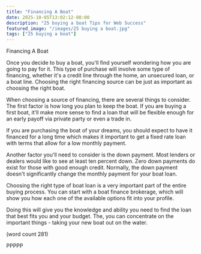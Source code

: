 ```yaml
---
title: "Financing A Boat"
date: 2025-10-05T13:02:12-08:00
description: "25 buying a boat Tips for Web Success"
featured_image: "/images/25 buying a boat.jpg"
tags: ["25 buying a boat"]
---
```


Financing A Boat

Once you decide to buy a boat, you'll find yourself
wondering how you are going to pay for it.  This 
type of purchase will involve some type of financing, 
whether it's a credit line through the home, an
unsecured loan, or a boat line.  Choosing the right
financing source can be just as important as 
choosing the right boat.

When choosing a source of financing, there are 
several things to consider.  The first factor is
how long you plan to keep the boat.  If you are 
buying a first boat, it'll make more sense to find
a loan that will be flexible enough for an early
payoff via private party or even a trade in.

If you are purchasing the boat of your dreams, you 
should expect to have it financed for a long time
which makes it important to get a fixed rate loan
with terms that allow for a low monthly payment.

Another factor you'll need to consider is the 
down payment.  Most lenders or dealers would like
to see at least ten percent down.  Zero down 
payments do exist for those with good enough
credit.  Normally, the down payment doesn't 
significantly change the monthly payment for your
boat loan.

Choosing the right type of boat loan is a very 
important part of the entire buying process.  You 
can start with a boat finance brokerage, which 
will show you how each one of the available options
fit into your profile.

Doing this will give you the knowledge and ability
you need to find the loan that best fits you and
your budget.  The, you can concentrate on the
important things - taking your new boat out on the
water.

(word count 281)

PPPPP
